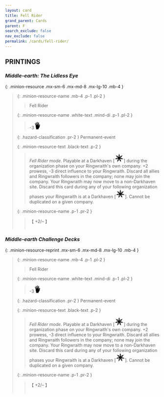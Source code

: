 ```yaml
---
layout: card
title: Fell Rider
grand_parent: Cards
parent: F
search_exclude: false
nav_exclude: false
permalink: /cards/fell-rider/
---
```


## PRINTINGS


### _Middle-earth: The Lidless Eye_

{: .minion-resource .mx-sm-6 .mx-md-8 .mx-lg-10 .mb-4 }
> {: .minion-resource-name .mb-4 .p-1 .pl-2 }
> > <div class="hazard-mp"></div>
> > <div class="card-name">Fell Rider</div>
>
> {: .minion-resource-name .white-text .mind-di .p-1 .pl-2 }
> > -3![](/assets/images/di.svg)
>
> {: .hazard-classification .pr-2 }
> Permanent-event
>
> {: .minion-resource-text .black-text .p-2 }
> > _Fell Rider mode._ Playable at a Darkhaven \[![](/assets/images/dark-haven.svg)] during the organization phase on your Ringwraith's own company. +2 prowess, -3 direct influence to your Ringwraith. Discard all allies and Ringwraith followers in the company; none may join the company. Your Ringwraith may now move to a non-Darkhaven site. Discard this card during any of your following organization phases your Ringwraith is at a Darkhaven \[![](/assets/images/dark-haven.svg)]. Cannot be duplicated on a given company. 
> 
> {: .minion-resource-name .p-1 .pr-2 }
> > <div class="card-shield">【 +2/&ndash; 】</div>
> > <div class="card-corruption-white">&nbsp;</div>

### _Middle-earth Challenge Decks_

{: .minion-resource-reprint .mx-sm-6 .mx-md-8 .mx-lg-10 .mb-4 }
> {: .minion-resource-name .mb-4 .p-1 .pl-2 }
> > <div class="hazard-mp"></div>
> > <div class="card-name">Fell Rider</div>
>
> {: .minion-resource-name .white-text .mind-di .p-1 .pl-2 }
> > -3![](/assets/images/di.svg)
>
> {: .hazard-classification .pr-2 }
> Permanent-event
>
> {: .minion-resource-text .black-text .p-2 }
> > _Fell Rider mode._ Playable at a Darkhaven \[![](/assets/images/dark-haven.svg)] during the organization phase on your Ringwraith's own company. +2 prowess, -3 direct influence to your Ringwraith. Discard all allies and Ringwraith followers in the company; none may join the company. Your Ringwraith may now move to a non-Darkhaven site. Discard this card during any of your following organization phases your Ringwraith is at a Darkhaven \[![](/assets/images/dark-haven.svg)]. Cannot be duplicated on a given company. 
> 
> {: .minion-resource-name .p-1 .pr-2 }
> > <div class="card-shield">【 +2/&ndash; 】</div>
> > <div class="card-corruption-white">&nbsp;</div>
